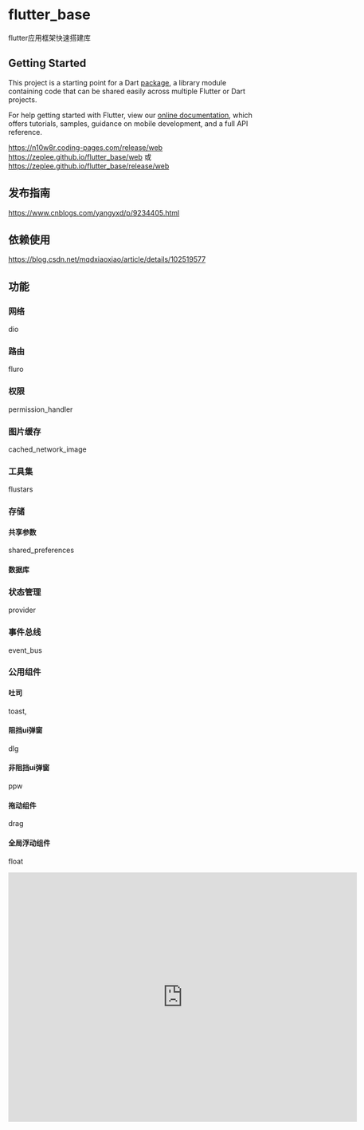 # flutter_base

flutter应用框架快速搭建库

## Getting Started

This project is a starting point for a Dart
[package](https://flutter.dev/developing-packages/),
a library module containing code that can be shared easily across
multiple Flutter or Dart projects.

For help getting started with Flutter, view our
[online documentation](https://flutter.dev/docs), which offers tutorials,
samples, guidance on mobile development, and a full API reference.

https://n10w8r.coding-pages.com/release/web
https://zeplee.github.io/flutter_base/web 或 https://zeplee.github.io/flutter_base/release/web


## 发布指南
https://www.cnblogs.com/yangyxd/p/9234405.html
## 依赖使用
https://blog.csdn.net/mqdxiaoxiao/article/details/102519577
## 功能
### 网络
dio
### 路由
fluro
### 权限
permission_handler
### 图片缓存
cached_network_image
### 工具集
flustars
### 存储
#### 共享参数
shared_preferences
#### 数据库
### 状态管理
provider
### 事件总线
event_bus
### 公用组件
#### 吐司
toast,
#### 阻挡ui弹窗
dlg
#### 非阻挡ui弹窗
ppw
#### 拖动组件
drag
#### 全局浮动组件
float

<iframe src="https://skydrive.live.com/embed?cid=8B504C1595CD3973&amp;resid=8B504C1595CD3973%2126382&amp;authkey=AJzDcN30q6g4W0Y&amp;em=2" width="700px" height="500px" frameborder="0" scrolling="no"> </iframe>
